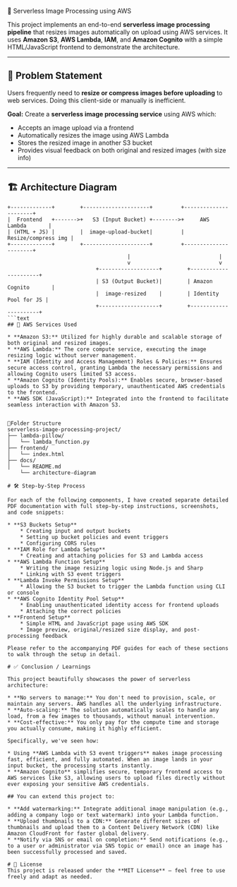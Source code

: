 📸 Serverless Image Processing using AWS

This project implements an end-to-end **serverless image processing pipeline** that resizes images automatically on upload using AWS services. It uses **Amazon S3**, **AWS Lambda**, **IAM**, and **Amazon Cognito** with a simple HTML/JavaScript frontend to demonstrate the architecture.

---

## 🧩 Problem Statement

Users frequently need to **resize or compress images before uploading** to web services. Doing this client-side or manually is inefficient.

**Goal:** Create a **serverless image processing service** using AWS which:
- Accepts an image upload via a frontend
- Automatically resizes the image using AWS Lambda
- Stores the resized image in another S3 bucket
- Provides visual feedback on both original and resized images (with size info)

---

## 🏗️ Architecture Diagram

```text
+-------------+        +---------------------+         +----------------------+
|  Frontend   +------->+   S3 (Input Bucket) +-------->+     AWS Lambda       |
| (HTML + JS) |        |  image-upload-bucket|         | Resize/compress img |
+-------------+        +---------------------+         +----------------------+
                                      |                            |
                                      v                            v
                            +-------------------+        +----------------------+
                            | S3 (Output Bucket)|        | Amazon Cognito       |
                            |  image-resized    |        | Identity Pool for JS |
                            +-------------------+        +----------------------+
```text
## 🚀 AWS Services Used

* **Amazon S3:** Utilized for highly durable and scalable storage of both original and resized images.
* **AWS Lambda:** The core compute service, executing the image resizing logic without server management.
* **IAM (Identity and Access Management) Roles & Policies:** Ensures secure access control, granting Lambda the necessary permissions and allowing Cognito users limited S3 access.
* **Amazon Cognito (Identity Pools):** Enables secure, browser-based uploads to S3 by providing temporary, unauthenticated AWS credentials to the frontend.
* **AWS SDK (JavaScript):** Integrated into the frontend to facilitate seamless interaction with Amazon S3.


📂Folder Structure
serverless-image-processing-project/
├── lambda-pillow/
│   └── lambda_function.py
├── frontend/
│   └── index.html
├── docs/
│   └── README.md
    └── architecture-diagram

# 🛠️ Step-by-Step Process

For each of the following components, I have created separate detailed PDF documentation with full step-by-step instructions, screenshots, and code snippets:

* **S3 Buckets Setup**
    * Creating input and output buckets
    * Setting up bucket policies and event triggers
    * Configuring CORS rules
* **IAM Role for Lambda Setup**
    * Creating and attaching policies for S3 and Lambda access
* **AWS Lambda Function Setup**
    * Writing the image resizing logic using Node.js and Sharp
    * Linking with S3 event triggers
* **Lambda Invoke Permissions Setup**
    * Allowing the S3 bucket to trigger the Lambda function using CLI or console
* **AWS Cognito Identity Pool Setup**
    * Enabling unauthenticated identity access for frontend uploads
    * Attaching the correct policies
* **Frontend Setup**
    * Simple HTML and JavaScript page using AWS SDK
    * Image preview, original/resized size display, and post-processing feedback

Please refer to the accompanying PDF guides for each of these sections to walk through the setup in detail.

# ✅ Conclusion / Learnings

This project beautifully showcases the power of serverless architecture:

* **No servers to manage:** You don't need to provision, scale, or maintain any servers. AWS handles all the underlying infrastructure.
* **Auto-scaling:** The solution automatically scales to handle any load, from a few images to thousands, without manual intervention.
* **Cost-effective:** You only pay for the compute time and storage you actually consume, making it highly efficient.

Specifically, we've seen how:

* Using **AWS Lambda with S3 event triggers** makes image processing fast, efficient, and fully automated. When an image lands in your input bucket, the processing starts instantly.
* **Amazon Cognito** simplifies secure, temporary frontend access to AWS services like S3, allowing users to upload files directly without ever exposing your sensitive AWS credentials.

## You can extend this project to:

* **Add watermarking:** Integrate additional image manipulation (e.g., adding a company logo or text watermark) into your Lambda function.
* **Upload thumbnails to a CDN:** Generate different sizes of thumbnails and upload them to a Content Delivery Network (CDN) like Amazon CloudFront for faster global delivery.
* **Notify via SNS or email on completion:** Send notifications (e.g., to a user or administrator via SNS topic or email) once an image has been successfully processed and saved.

# 📁 License
This project is released under the **MIT License** – feel free to use freely and adapt as needed.
